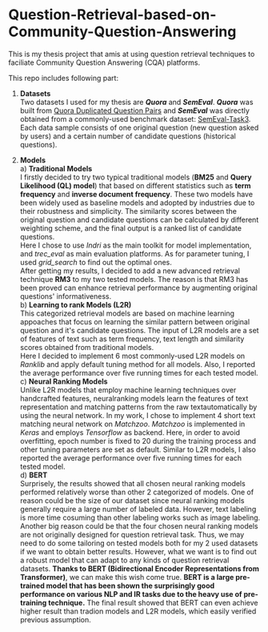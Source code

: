 # Question-Retrieval-based-on-Community-Question-Answering


This is my thesis project that amis at using question retrieval techniques to faciliate Community Question Answering (CQA) platforms.

This repo includes following part:</b>

1. **Datasets**  
Two datasets I used for my thesis are ***Quora*** and ***SemEval***. ***Quora*** was built from [Quora Duplicated Question Pairs](https://www.kaggle.com/c/quora-question-pairs "悬停显示") and ***SemEval*** was directly obtained from a commonly-used benchmark dataset: [SemEval-Task3](http://alt.qcri.org/semeval2017/task3/). Each data sample consists of one original question (new question asked by users) and a certain number of candidate questions (historical questions).

2. **Models**  
a) <b>Traditional Models</b>  
I firstly decided to try two typical traditional models (<b>BM25</b> and **Query Likelihood (QL) model**) that based on different statistics such as <b>term frequency</b> and <b>inverse document frequency</b>. These two models have been widely used as baseline models and adopted by industries due to their robustness and simplicity. The similarity scores between the original question and candidate questions can be calculated by different weighting scheme, and the final output is a ranked list of candidate questions.  
Here I chose to use *Indri* as the main toolkit for model implementation, and *trec_eval* as main evaluation platforms. As for parameter tuning, I used *grid_search* to find out the optimal ones.  
After getting my results, I decided to add a new advanced retrieval technique **RM3** to my two tested models. The reason is that RM3 has been proved can enhance retrieval performance by augmenting original questions' informativeness.  
b) **Learning to rank Models (L2R)**  
This categorized retrieval models are based on machine learning appoaches that focus on learning the similar pattern between original question and it's candidate questions. The input of L2R models are a set of features of text such as term frequency, text length and similarity scores obtained from traditional models.  
Here I decided to implement 6 most commonly-used L2R models on *Ranklib* and apply default tuning method for all models. Also, I reported the average performance over five running times for each tested model.  
c) **Neural Ranking Models**  
Unlike  L2R  models  that  employ  machine  learning  techniques  over  handcrafted  features,  neuralranking models learn the features of text representation and matching patterns from the raw textautomatically by using the neural network. In my work, I chose to implement 4 short text matching neural network on *Matchzoo*. *Matchzoo* is implemented in *Keras* and employs *Tensorflow* as backend. Here, in order to avoid overfitting, epoch number is fixed to 20 during the training process and other tuning parameters are set as default. Similar to L2R models, I also reported the average performance over five running times for each tested model.   
d) **BERT**  
Surprisely, the results showed that all chosen neural ranking models performed relatively worse than other 2 categorized of models. One of reason could be the size of our dataset since neural ranking models generally require a large number of labeled data. However, text labeling is more time cosuming than other labeling works such as image labeling. Another big reason could be that the four chosen neural ranking models are not originally designed for question retrieval task. Thus, we may need to do some tailoring on tested models both for my 2 used datasets if we want to obtain better results. However, what we want is to find out a robust model that can adapt to any kinds of question retrieval datasets. **Thanks to BERT (Bidirectional Encoder Representations from Transformer)**, we can make this wish come true. **BERT is a large pre-trained model that has been shown the surprisingly good performance on various NLP and IR tasks due to the heavy use of pre-training technique.** The final result showed that BERT can even achieve higher result than tradion models and L2R models, which easily verified previous assumption.





